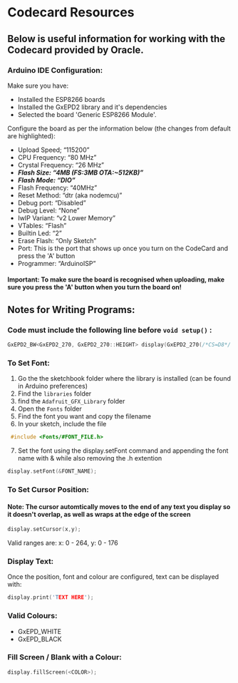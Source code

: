 # Codecard Resources

## Below is useful information for working with the Codecard provided by Oracle. 

### Arduino IDE Configuration:

Make sure you have:
- Installed the ESP8266 boards 
- Installed the GxEPD2 library and it's dependencies
- Selected the board 'Generic ESP8266 Module'. 

Configure the board as per the information below (the changes from default are highlighted):
- Upload Speed; “115200”
- CPU Frequency: “80 MHz”
- Crystal Frequency: “26 MHz”
- **_Flash Size: “4MB (FS:3MB OTA:~512KB)”_**
- **_Flash Mode: “DIO”_**
- Flash Frequency: “40MHz”
- Reset Method: “dtr (aka nodemcu)”
- Debug port: “Disabled”
- Debug Level: “None”
- IwIP Variant: “v2 Lower Memory”
- VTables: “Flash”
- Builtin Led: “2”
- Erase Flash: “Only Sketch”
- Port: This is the port that shows up once you turn on the CodeCard and press the 'A' button
- Programmer: “ArduinoISP”  

#### Important: To make sure the board is recognised when uploading, make sure you press the 'A' button when you turn the board on!

## Notes for Writing Programs:

### Code must include the following line before ```void setup()``` :
```c++
GxEPD2_BW<GxEPD2_270, GxEPD2_270::HEIGHT> display(GxEPD2_270(/*CS=D8*/ 2, /*DC=D3*/ 0, /*RST=D4*/ 4, /*BUSY=D2*/ 5)); // 2.7" b/w 264x176
```

### To Set Font:
1. Go the the sketchbook folder where the library is installed (can be found in Arduino preferences)
2. Find the ```libraries``` folder
3. find the ```Adafruit_GFX_Library``` folder
4. Open the ```Fonts``` folder
5. Find the font you want and copy the filename
6. In your sketch, include the file 
```c++
 #include <Fonts/#FONT_FILE.h>
 ```
7. Set the font using the display.setFont command and appending the font name with & while also removing the .h extention 
```c++ 
display.setFont(&FONT_NAME);
```

### To Set Cursor Position:
#### Note: The cursor automtically moves to the end of any text you display so it doesn't overlap, as well as wraps at the edge of the screen

```c++
display.setCursor(x,y);
```
Valid ranges are: x: 0 - 264, y: 0 - 176

### Display Text:
Once the position, font and colour are configured, text can be displayed with:
```c++
display.print('TEXT HERE');
```

### Valid Colours:
- GxEPD_WHITE
- GxEPD_BLACK

### Fill Screen / Blank with a Colour:
```c++
display.fillScreen(<COLOR>);
```

